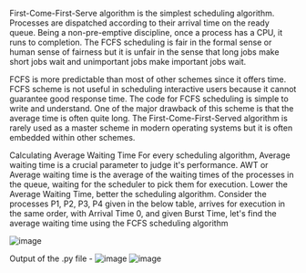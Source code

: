 First-Come-First-Serve algorithm is the simplest scheduling algorithm. Processes are dispatched 
according to their arrival time on the ready queue. Being a non-pre-emptive discipline, once a 
process has a CPU, it runs to completion. The FCFS scheduling is fair in the formal sense or human 
sense of fairness but it is unfair in the sense that long jobs make short jobs wait and unimportant 
jobs make important jobs wait.
 
FCFS is more predictable than most of other schemes since it offers time. FCFS scheme is not 
useful in scheduling interactive users because it cannot guarantee good response time. The code 
for FCFS scheduling is simple to write and understand. One of the major drawback of this scheme 
is that the average time is often quite long. The First-Come-First-Served algorithm is rarely used 
as a master scheme in modern operating systems but it is often embedded within other schemes.

Calculating Average Waiting Time
For every scheduling algorithm, Average waiting time is a crucial parameter to judge it's 
performance. AWT or Average waiting time is the average of the waiting times of the processes 
in the queue, waiting for the scheduler to pick them for execution.
Lower the Average Waiting Time, better the scheduling algorithm.
Consider the processes P1, P2, P3, P4 given in the below table, arrives for execution in the same 
order, with Arrival Time 0, and given Burst Time, let's find the average waiting time using the 
FCFS scheduling algorithm

![image](https://user-images.githubusercontent.com/57552973/184399363-d5f003ce-8698-4e7e-bc81-c6eeb1d2abad.png)


Output of the .py file - 
![image](https://user-images.githubusercontent.com/57552973/187034211-f5e90a8a-ff3c-4ea4-8f5d-eb01219821f7.png)
![image](https://user-images.githubusercontent.com/57552973/187034276-8d022154-5c9b-41cb-954f-0a59aa2897d2.png)


